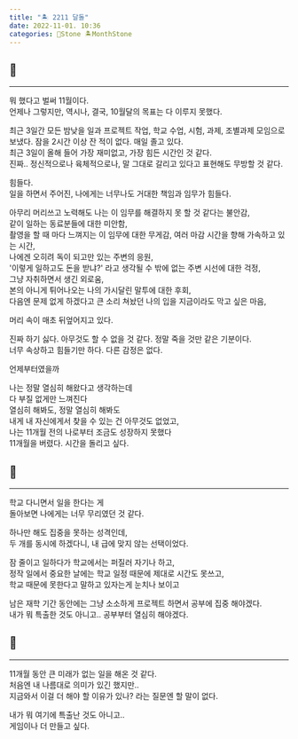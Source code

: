 ```yaml
---
title: "🏝️ 2211 달돌"
date: 2022-11-01. 10:36
categories: 🗿Stone 🏝️MonthStone
---
```


## 🗿

---
뭐 했다고 벌써 11월이다.  
언제나 그렇지만, 역시나, 결국, 10월달의 목표는 다 이루지 못했다.  

최근 3일간 모든 밤낮을 일과 프로젝트 작업, 학교 수업, 시험, 과제, 조별과제 모임으로 보냈다.
잠을 2시간 이상 잔 적이 없다. 매일 졸고 있다.  
최근 3일이 올해 들어 가장 재미없고, 가장 힘든 시간인 것 같다.  
진짜.. 정신적으로나 육체적으로나, 말 그대로 갈리고 있다고 표현해도 무방할 것 같다.  

힘들다.  
일을 하면서 주어진, 나에게는 너무나도 거대한 책임과 임무가 힘들다.  

아무리 머리쓰고 노력해도 나는 이 임무를 해결하지 못 할 것 같다는 불안감,  
같이 일하는 동료분들에 대한 미안함,  
촬영을 할 때 마다 느껴지는 이 임무에 대한 무게감, 여러 마감 시간을 향해 가속하고 있는 시간,  
나에겐 오히려 독이 되고만 있는 주변의 응원,  
'이렇게 일하고도 돈을 받냐?' 라고 생각될 수 밖에 없는 주변 시선에 대한 걱정,  
그냥 자취하면서 생긴 외로움,  
본의 아니게 튀어나오는 나의 가시달린 말투에 대한 후회,  
다음엔 문제 없게 하겠다고 큰 소리 쳐놨던 나의 입을 지금이라도 막고 싶은 마음,  

머리 속이 매초 뒤엎어지고 있다.  

진짜 하기 싫다. 아무것도 할 수 없을 것 같다. 정말 죽을 것만 같은 기분이다.  
너무 속상하고 힘들기만 하다. 다른 감정은 없다.  

언제부터였을까  

나는 정말 열심히 해왔다고 생각하는데  
다 부질 없게만 느껴진다  
열심히 해봐도, 정말 열심히 해봐도  
내게 내 자신에게서 찾을 수 있는 건 아무것도 없었고,  
나는 11개월 전의 나로부터 조금도 성장하지 못했다  
11개월을 버렸다. 시간을 돌리고 싶다.  

## 🗿

---
학교 다니면서 일을 한다는 게  
돌아보면 나에게는 너무 무리였던 것 같다.  

하나만 해도 집중을 못하는 성격인데,  
두 개를 동시에 하겠다니, 내 급에 맞지 않는 선택이었다.  

잠 줄이고 일하다가 학교에서는 퍼질러 자기나 하고,  
정작 일에서 중요한 날에는 학교 일정 때문에 제대로 시간도 못쓰고,  
학교 때문에 못한다고 말하고 있자는게 눈치나 보이고

남은 재학 기간 동안에는 그냥 소소하게 프로젝트 하면서 공부에 집중 해야겠다.  
내가 뭐 특출한 것도 아니고.. 공부부터 열심히 해야겠다.  

## 🗿

---
11개월 동안 큰 미래가 없는 일을 해온 것 같다.  
처음엔 내 나름대로 의미가 있긴 했지만..  
지금와서 이걸 더 해야 할 이유가 있나? 라는 질문엔 할 말이 없다.  

내가 뭐 여기에 특출난 것도 아니고..  
게임이나 더 만들고 싶다.  
